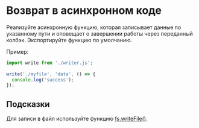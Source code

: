 # Возврат в асинхронном коде

Реализуйте асинхронную функцию, которая записывает данные по указанному пути и оповещает о завершении работы через переданный колбэк. Экспортируйте функцию по умолчанию.

Пример:
```js
import write from './writer.js';
 
write('./myfile', 'data', () => {
  console.log('success');
});
```

## Подсказки

Для записи в файл используйте функцию [fs.writeFile()](https://nodejs.org/api/fs.html#fswritefilefile-data-options-callback).